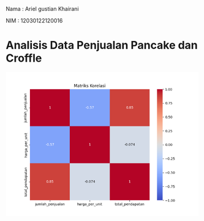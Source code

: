 Nama : Ariel gustian Khairani

NIM : 12030122120016
# Analisis Data Penjualan Pancake dan Croffle

![alt_text](https://github.com/ArielGustianKhairani/TUGASUAS-ARIELGUSTIANKHAIRANI-AKUNTANSI-0016/blob/main/Figure_1.png?raw=true) 
